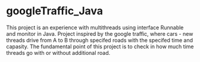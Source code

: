 # googleTraffic_Java
This project is an experience with multithreads using interface Runnable and monitor in Java. Project inspired by the google traffic, where cars - new threads drive from A to B through specifed roads with the specifed time and capasity. The fundamental point of this project is to check in how much time threads go with or without additional road.

